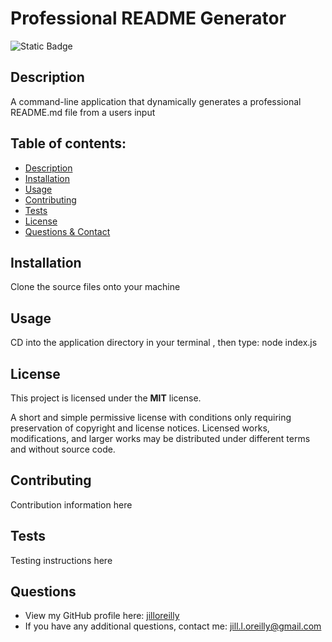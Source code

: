 # Professional README Generator

  ![Static Badge](https://img.shields.io/badge/License-MIT-blue)

  ## Description
  A command-line application that dynamically generates a professional README.md file from a users input

  ## Table of contents:
  - [Description](#Description)
  - [Installation](#Installation)
  - [Usage](#Usage)
  - [Contributing](#Contributing)
  - [Tests](#Tests)
  - [License](#License)
  - [Questions & Contact](#Questions)
  
  ## Installation
  Clone the source files onto your machine

  ## Usage
  CD into the application directory in your terminal , then type: node index.js

  ## License
  This project is licensed under the **MIT** license.
      
  A short and simple permissive license with conditions only requiring preservation of copyright and license notices. Licensed works, modifications, and larger works may be distributed under different terms and without source code.
  
  ## Contributing
  Contribution information here

  ## Tests
  Testing instructions here
  
  ## Questions
  - View my GitHub profile here: [jilloreilly](https://github.com/jilloreilly)
  - If you have any additional questions, contact me: [jill.l.oreilly@gmail.com](mailto:jill.l.oreilly@gmail.com)

